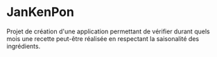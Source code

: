 # JanKenPon
Projet de création d'une application permettant de vérifier durant quels mois une recette peut-être réalisée en respectant la saisonalité des ingrédients.
